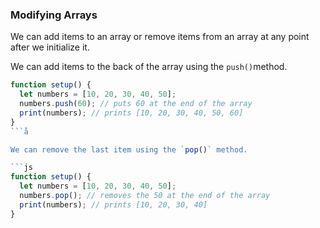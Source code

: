 ### Modifying Arrays

We can add items to an array or remove items from an array at any point after we initialize it. 

We can add items to the back of the array using the `push()`method. 

```js
function setup() {
  let numbers = [10, 20, 30, 40, 50]; 
  numbers.push(60); // puts 60 at the end of the array
  print(numbers); // prints [10, 20, 30, 40, 50, 60]
}
```å

We can remove the last item using the `pop()` method.

```js
function setup() {
  let numbers = [10, 20, 30, 40, 50]; 
  numbers.pop(); // removes the 50 at the end of the array
  print(numbers); // prints [10, 20, 30, 40]
}
```
